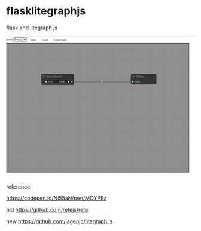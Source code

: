 # flasklitegraphjs
flask and litegraph js 


![screnshot](image.png)

reference 

https://codepen.io/Ni55aN/pen/MOYPEz

old 
https://github.com/retejs/rete

new 
https://github.com/jagenjo/litegraph.js

